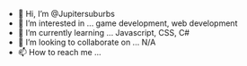 - 👋 Hi, I’m @Jupitersuburbs
- 👀 I’m interested in ... game development, web development 
- 🌱 I’m currently learning ... Javascript, CSS, C#
- 💞️ I’m looking to collaborate on ... N/A
- 📫 How to reach me ...

<!---
Jupitersuburbs/Jupitersuburbs is a ✨ special ✨ repository because its `README.md` (this file) appears on your GitHub profile.
You can click the Preview link to take a look at your changes.
--->
